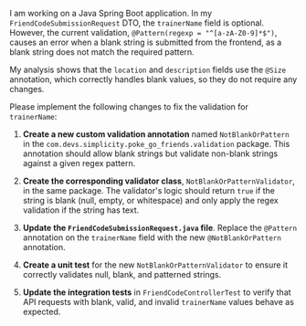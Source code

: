 I am working on a Java Spring Boot application. In my `FriendCodeSubmissionRequest` DTO, the `trainerName` field is optional. However, the current validation, `@Pattern(regexp = "^[a-zA-Z0-9]*$")`, causes an error when a blank string is submitted from the frontend, as a blank string does not match the required pattern.

My analysis shows that the `location` and `description` fields use the `@Size` annotation, which correctly handles blank values, so they do not require any changes.

Please implement the following changes to fix the validation for `trainerName`:

1.  **Create a new custom validation annotation** named `NotBlankOrPattern` in the `com.devs.simplicity.poke_go_friends.validation` package. This annotation should allow blank strings but validate non-blank strings against a given regex pattern.

2.  **Create the corresponding validator class**, `NotBlankOrPatternValidator`, in the same package. The validator's logic should return `true` if the string is blank (null, empty, or whitespace) and only apply the regex validation if the string has text.

3.  **Update the `FriendCodeSubmissionRequest.java` file**. Replace the `@Pattern` annotation on the `trainerName` field with the new `@NotBlankOrPattern` annotation.

4.  **Create a unit test** for the new `NotBlankOrPatternValidator` to ensure it correctly validates null, blank, and patterned strings.

5.  **Update the integration tests** in `FriendCodeControllerTest` to verify that API requests with blank, valid, and invalid `trainerName` values behave as expected.
